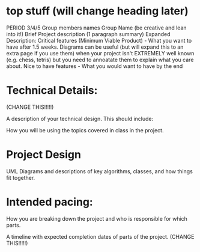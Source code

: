 # top stuff (will change heading later)

PERIOD 3/4/5
Group members names
Group Name (be creative and lean into it!)
Brief Project description (1 paragraph summary)
Expanded Description:
Critical features (Minimum Viable Product) - What you want to have after 1.5 weeks.
Diagrams can be useful (but will expand this to an extra page if you use them) when your project isn't EXTREMELY well known (e.g. chess, tetris) but you need to annoatate them to explain what you care about.
Nice to have features - What you would want to have by the end






# Technical Details:

(CHANGE THIS!!!!!)

A description of your technical design. This should include: 
   
How you will be using the topics covered in class in the project.




     
# Project Design

UML Diagrams and descriptions of key algorithms, classes, and how things fit together.


    
# Intended pacing:

How you are breaking down the project and who is responsible for which parts.

A timeline with expected completion dates of parts of the project. (CHANGE THIS!!!!!)

